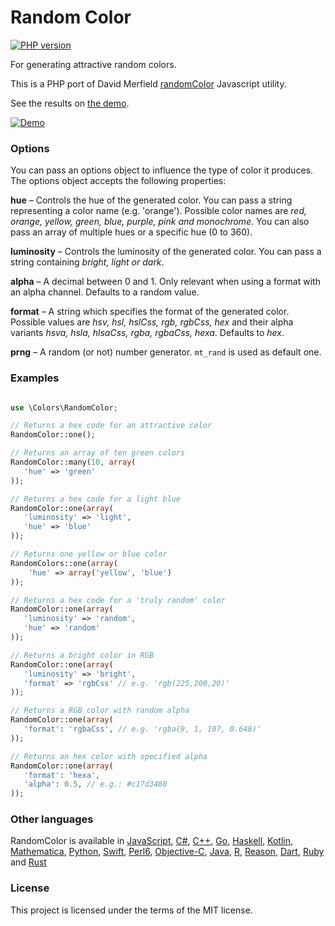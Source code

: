 # Random Color

[![PHP version](https://badge.fury.io/ph/mistic100%2Frandomcolor.svg)](http://badge.fury.io/ph/mistic100%2Frandomcolor)

For generating attractive random colors. 

This is a PHP port of David Merfield [randomColor](https://github.com/davidmerfield/randomColor) Javascript utility.

See the results on [the demo](http://www.strangeplanet.fr/work/RandomColor.php).

[![Demo](https://raw.githubusercontent.com/mistic100/RandomColor.php/master/demo/screenshot.jpg)](http://www.strangeplanet.fr/work/RandomColor.php)

### Options

You can pass an options object to influence the type of color it produces. The options object accepts the following properties:

**hue** – Controls the hue of the generated color. You can pass a string representing a color name (e.g. 'orange'). Possible color names are *red, orange, yellow, green, blue, purple, pink and monochrome*. You can also pass an array of multiple hues or a specific hue (0 to 360).

**luminosity** – Controls the luminosity of the generated color. You can pass a string containing *bright, light or dark*.

**alpha** – A decimal between 0 and 1. Only relevant when using a format with an alpha channel. Defaults to a random value.

**format** – A string which specifies the format of the generated color. Possible values are *hsv, hsl, hslCss, rgb, rgbCss, hex* and their alpha variants *hsva, hsla, hlsaCss, rgba, rgbaCss, hexa*. Defaults to *hex*.

**prng** – A random (or not) number generator. `mt_rand` is used as default one.

### Examples

```php

use \Colors\RandomColor;

// Returns a hex code for an attractive color
RandomColor::one(); 

// Returns an array of ten green colors
RandomColor::many(10, array(
   'hue' => 'green'
));

// Returns a hex code for a light blue
RandomColor::one(array(
   'luminosity' => 'light',
   'hue' => 'blue'
));

// Returns one yellow or blue color
RandomColors::one(array(
    'hue' => array('yellow', 'blue')
));

// Returns a hex code for a 'truly random' color
RandomColor::one(array(
   'luminosity' => 'random',
   'hue' => 'random'
));

// Returns a bright color in RGB
RandomColor::one(array(
   'luminosity' => 'bright',
   'format' => 'rgbCss' // e.g. 'rgb(225,200,20)'
));

// Returns a RGB color with random alpha
RandomColor::one(array(
   'format': 'rgbaCss', // e.g. 'rgba(9, 1, 107, 0.648)'
));

// Returns an hex color with specified alpha
RandomColor::one(array(
   'format': 'hexa',
   'alpha': 0.5, // e.g.: #c17d3480
));
```

### Other languages

RandomColor is available in [JavaScript](https://github.com/davidmerfield/randomColor), [C#](https://github.com/nathanpjones/randomColorSharped), [C++](https://github.com/xuboying/randomcolor-cpp), [Go](https://github.com/hansrodtang/randomcolor), [Haskell](http://hackage.haskell.org/package/palette-0.3/docs/Data-Colour-Palette-RandomColor.html), [Kotlin](https://github.com/brian-norman/RandomKolor), [Mathematica](https://github.com/yuluyan/PrettyRandomColor), [Python](https://github.com/kevinwuhoo/randomcolor-py), [Swift](https://github.com/onevcat/RandomColorSwift), [Perl6](https://github.com/Xliff/p6-RandomColor), [Objective-C](https://github.com/yageek/randomColor), [Java](https://github.com/lzyzsd/AndroidRandomColor), [R](https://github.com/ronammar/randomcoloR), [Reason](https://github.com/ktrzos/bs-randomColor), [Dart](https://github.com/DAMMAK/RandomColorDart), [Ruby](https://github.com/khash/random_color) and [Rust](https://github.com/elementh/random_color)

### License

This project is licensed under the terms of the MIT license.
